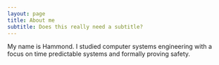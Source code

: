 ```yaml
---
layout: page
title: About me
subtitle: Does this really need a subtitle?
---
```


My name is Hammond. I studied computer systems engineering with a focus on time predictable systems and formally proving safety.
